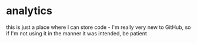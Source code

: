 <h1>analytics</h1>
this is just a place where I can store code - I'm really very new to GitHub, so if I'm not using it in the manner
it was intended, be patient

